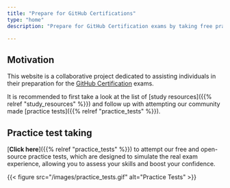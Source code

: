 ```yaml
---
title: "Prepare for GitHub Certifications"
type: "home"
description: "Prepare for GitHub Certification exams by taking free practice tests. These are not questions dumps but a set of community made questions for GitHub Actions, GitHub Administration, GitHub Advanced Security and GitHub Foundations exams!"

---
```


## Motivation

This website is a collaborative project dedicated to assisting individuals in their preparation for the [GitHub Certification](https://learn.github.com/certifications) exams.

It is recommended to first take a look at the list of [study resources]({{% relref "study_resources" %}}) and follow up with attempting our community made [practice tests]({{% relref "practice_tests" %}}).


## Practice test taking


[**Click here**]({{% relref "practice_tests" %}}) to attempt our free and open-source practice tests, which are designed to simulate the real exam experience, allowing you to assess your skills and boost your confidence.

{{< figure src="/images/practice_tests.gif" alt="Practice Tests" >}}
